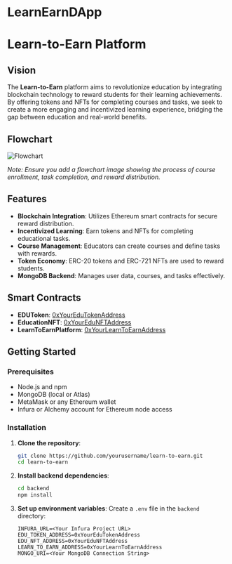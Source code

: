# LearnEarnDApp
# Learn-to-Earn Platform

## Vision

The **Learn-to-Earn** platform aims to revolutionize education by integrating blockchain technology to reward students for their learning achievements. By offering tokens and NFTs for completing courses and tasks, we seek to create a more engaging and incentivized learning experience, bridging the gap between education and real-world benefits.

## Flowchart

![Flowchart](flowchart.png)

*Note: Ensure you add a flowchart image showing the process of course enrollment, task completion, and reward distribution.*

## Features

- **Blockchain Integration**: Utilizes Ethereum smart contracts for secure reward distribution.
- **Incentivized Learning**: Earn tokens and NFTs for completing educational tasks.
- **Course Management**: Educators can create courses and define tasks with rewards.
- **Token Economy**: ERC-20 tokens and ERC-721 NFTs are used to reward students.
- **MongoDB Backend**: Manages user data, courses, and tasks effectively.

## Smart Contracts

- **EDUToken**: [0xYourEduTokenAddress](https://etherscan.io/address/0xYourEduTokenAddress)
- **EducationNFT**: [0xYourEduNFTAddress](https://etherscan.io/address/0xYourEduNFTAddress)
- **LearnToEarnPlatform**: [0xYourLearnToEarnAddress](https://etherscan.io/address/0xYourLearnToEarnAddress)

## Getting Started

### Prerequisites

- Node.js and npm
- MongoDB (local or Atlas)
- MetaMask or any Ethereum wallet
- Infura or Alchemy account for Ethereum node access

### Installation

1. **Clone the repository**:
    ```bash
    git clone https://github.com/yourusername/learn-to-earn.git
    cd learn-to-earn
    ```

2. **Install backend dependencies**:
    ```bash
    cd backend
    npm install
    ```

3. **Set up environment variables**:
   Create a `.env` file in the `backend` directory:
   ```plaintext
   INFURA_URL=<Your Infura Project URL>
   EDU_TOKEN_ADDRESS=0xYourEduTokenAddress
   EDU_NFT_ADDRESS=0xYourEduNFTAddress
   LEARN_TO_EARN_ADDRESS=0xYourLearnToEarnAddress
   MONGO_URI=<Your MongoDB Connection String>
